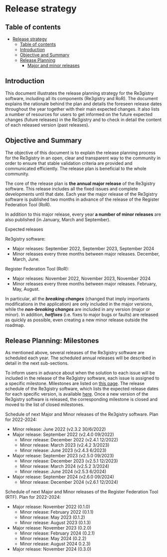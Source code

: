 # Release strategy

## Table of contents

- [Release strategy](#release-strategy)
  - [Table of contents](#table-of-contents)
  - [Introduction](#introduction)
  - [Objective and Summary](#objective-and-summary)
  - [Release Planning](#release-planning)
    - [Major and minor releases](#major-and-minor-releases)

## Introduction

This document illustrates the release planning strategy for the Re3gistry software, including all its components (Re3gistry and RoR). The document explains the rationale behind the plan and details the foreseen release dates throughout the year together with their main expected changes. It also lists a number of resources for users to get informed on the future expected changes (future releases) in the Re3gistry and to check in detail the content of each released version (past releases).

## Objective and Summary

The objective of this document is to explain the release planning process for the Re3gistry in an open, clear and transparent way to the community in order to ensure that stable validation criteria are provided and communicated efficiently. The release plan is beneficial to the whole community.

The core of the release plan is **the annual major release** of the Re3gistry software. This release includes all the fixed issues and complete developments until that date. Each year the major release of the Re3gistry software is published two months in advance of the release of the Register Federation Tool (RoR).

In addition to this major release, every year **a number of minor releases** are also published (in January, March and September).

Expected releases

Re3gistry software:

- Major releases: September 2022, September 2023, September 2024
- Minor releases every three months between major releases. December, March, June.

Register Federation Tool (RoR):

- Major releases: November 2022, November 2023, November 2024
- Minor releases every three months between major releases. February, May, August.


In particular, all the **_breaking changes_** (changed that imply importants modifications in the application) are only included in the major versions, while the **_non-breaking changes_** are included in any version (major or minor). In addition, **_hotfixes_** (i.e. fixes to major bugs or faults) are released as quickly as possible, even creating a new minor release outside the roadmap.

## Release Planning: Milestones

As mentioned above, several releases of the Re3gistry software are scheduled each year. The scheduled annual releases will be described in detail in the next sub-sections.

To inform users in advance about when the solution to each issue will be included in the release of the Re3gistry software, each issue is assigned to a specific milestone. Milestones are listed on [this page](https://github.com/ec-jrc/re3gistry/milestones). The release schedule of the Re3gistry software, which lists the expected release dates for each specific version, is available [here](https://github.com/ec-jrc/re3gistry/tree/management-draft/release-strategy). Once a new version of the Re3gistry software is released, the corresponding milestone is closed and moved to the list of closed milestones.

Schedule of next Major and Minor releases of the Re3gistry software. Plan for 2022-2024:

- Minor release: June 2022 (v2.3.2 30/6/2022)
- Major release: September 2022 (v2.4.0 09/2022)
  - Minor release: December 2022 (v2.4.1 12/2022)
  - Minor release: March 2023 (v2.4.2 3/2023)
  - Minor release: June 2023 (v2.4.3 6/2023)
- Major release: September 2023 (v2.5.0 09/2023)
  - Minor release: December 2023 (v2.5.1 12/2023)
  - Minor release: March 2024 (v2.5.2 3/2024)
  - Minor release: June 2024 (v2.5.3 6/2024)
- Major release: September 2024 (v2.6.0 09/2024)
  - Minor release: December 2024 (v2.6.1 12/2024)

Schedule of next Major and Minor releases of the Register Federation Tool (RTF). Plan for 2022-2024:

- Major release: November 2022 (0.1.0)
  - Minor release: February 2022 (0.1.1)
  - Minor release: May 2023 (0.1.2)
  - Minor release: August 2023 (0.1.3)
- Major release: November 2023 (0.2.0)
  - Minor release: February 2024 (0.2.1)
  - Minor release: May 2024 (0.2.2)
  - Minor release: August 2024 0.2.3)
- Major release: November 2024 (0.3.0)
